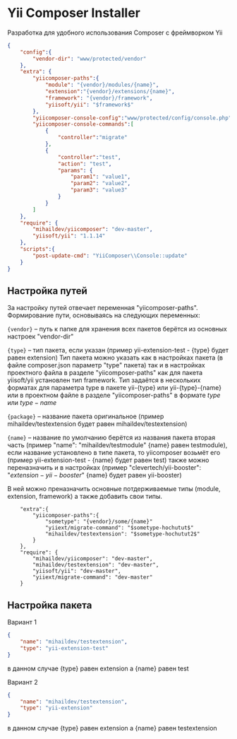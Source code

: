Yii Composer Installer
=============================

Разработка для удобного использования Composer с фреймворком Yii
```json
{
    "config":{
        "vendor-dir": "www/protected/vendor"
    },
    "extra": {
        "yiicomposer-paths":{
            "module": "{vendor}/modules/{name}",
            "extension":"{vendor}/extensions/{name}",
            "framework": "{vendor}/framework",
            "yiisoft/yii": "$framework$"
        },
        "yiicomposer-console-config":"www/protected/config/console.php",
        "yiicomposer-console-commands":[
            {
                "controller":"migrate"
            },
            {
                "controller":"test",
                "action": "test",
                "params": {
                    "param1": "value1",
                    "param2": "value2",
                    "param3": "value3"
                }
            }
        ]
    },
    "require": {
        "mihaildev/yiicomposer": "dev-master",
        "yiisoft/yii": "1.1.14"
    },
    "scripts":{
        "post-update-cmd": "YiiComposer\\Console::update"
    }
}
```

Настройка путей
------------

За настройку путей отвечает переменная "yiicomposer-paths".
Формирование пути, основываясь на следующих переменных:

`{vendor}` – путь к папке для хранения всех пакетов берётся из основных настроек "vendor-dir"

`{type}` – тип пакета, если указан (пример yii-extension-test - {type} будет равен extension)
 Тип пакета можно указать как в настройках пакета (в файле composer.json параметр "type" пакета) так и в настройках проектного файла в разделе "yiicomposer-paths" как для пакета yiisoft/yii установлен тип framework. Тип задаётся в нескольких форматах для параметра type в пакете yii-{type} или yii-{type}-{name} или в проектном файле в разделе "yiicomposer-paths" в формате ${type}$ или ${type}-{name}$

`{package}` – название пакета оригинальное (пример mihaildev/testextension будет равен mihaildev/testextension)

`{name}` – название по умолчанию берётся из названия пакета вторая часть (пример "name": "mihaildev/testmodule" {name} равен testmodule), если название установлено в типе пакета, то yiicomposer возьмёт его (пример yii-extension-test - {name} будет равен test) также можно переназначить и в настройках (пример "clevertech/yii-booster": "$extension-yii-booster$" {name} будет равен yii-booster)


В ней можно преназначить основные потдерживаемые типы (module, extension, framework) а также добавить свои типы.

        "extra":{
            "yiicomposer-paths":{
                "sometype": "{vendor}/some/{name}"
                "yiiext/migrate-command": "$sometype-hochutut$"
                "mihaildev/testextension": "$sometype-hochutut2$"
            }
        },
        "require": {
            "mihaildev/yiicomposer": "dev-master",
            "mihaildev/testextension": "dev-master",
            "yiisoft/yii": "dev-master",
            "yiiext/migrate-command": "dev-master"
        }


Настройка пакета
------------

Вариант 1
```json
{
    "name": "mihaildev/testextension",
    "type": "yii-extension-test"
}
```

в данном случае {type} равен extension а {name} равен test

Вариант 2
```json
{
    "name": "mihaildev/testextension",
    "type": "yii-extension"
}
```

в данном случае {type} равен extension а {name} равен testextension


